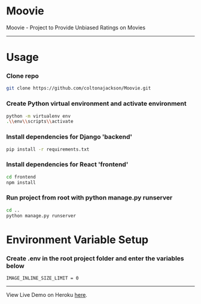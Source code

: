 # Moovie

Moovie - Project to Provide Unbiased Ratings on Movies

---

# Usage

### Clone repo

```bash
git clone https://github.com/coltonajackson/Moovie.git
```

### Create Python virtual environment and activate environment

```bash
python -m virtualenv env
.\\env\\scripts\\activate
```

### Install dependencies for Django 'backend'

```bash
pip install -r requirements.txt
```

### Install dependencies for React 'frontend'

```bash
cd frontend
npm install
```

### Run project from root with python manage.py runserver

```bash
cd ..
python manage.py runserver
```

# Environment Variable Setup

### Create .env in the root project folder and enter the variables below

```
IMAGE_INLINE_SIZE_LIMIT = 0
```

---

View Live Demo on Heroku [here](https://moovie-01.herokuapp.com/).
